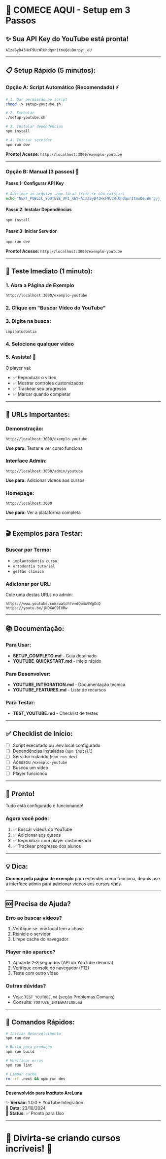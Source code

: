 # 🚀 COMECE AQUI - Setup em 3 Passos

## ✨ Sua API Key do YouTube está pronta!

```
AIzaSyD43HxF9UcWlUhdqxr1tmoQeuBnrpyj_eU
```

---

## 📋 Setup Rápido (5 minutos):

### Opção A: Script Automático (Recomendado) ⚡

```bash
# 1. Dar permissão ao script
chmod +x setup-youtube.sh

# 2. Executar
./setup-youtube.sh

# 3. Instalar dependências
npm install

# 4. Iniciar servidor
npm run dev
```

**Pronto! Acesse:** `http://localhost:3000/exemplo-youtube`

---

### Opção B: Manual (3 passos) 📝

#### Passo 1: Configurar API Key
```bash
# Adicione ao arquivo .env.local (crie se não existir)
echo "NEXT_PUBLIC_YOUTUBE_API_KEY=AIzaSyD43HxF9UcWlUhdqxr1tmoQeuBnrpyj_eU" >> .env.local
```

#### Passo 2: Instalar Dependências
```bash
npm install
```

#### Passo 3: Iniciar Servidor
```bash
npm run dev
```

**Pronto! Acesse:** `http://localhost:3000/exemplo-youtube`

---

## 🎯 Teste Imediato (1 minuto):

### 1. Abra a Página de Exemplo
```
http://localhost:3000/exemplo-youtube
```

### 2. Clique em "Buscar Vídeo do YouTube"

### 3. Digite na busca:
```
implantodontia
```

### 4. Selecione qualquer vídeo

### 5. Assista! 🎉

O player vai:
- ✅ Reproduzir o vídeo
- ✅ Mostrar controles customizados
- ✅ Trackear seu progresso
- ✅ Marcar quando completar

---

## 📍 URLs Importantes:

### Demonstração:
```
http://localhost:3000/exemplo-youtube
```
**Use para:** Testar e ver como funciona

### Interface Admin:
```
http://localhost:3000/admin/youtube
```
**Use para:** Adicionar vídeos aos cursos

### Homepage:
```
http://localhost:3000
```
**Use para:** Ver a plataforma completa

---

## 🎬 Exemplos para Testar:

### Buscar por Termo:
- `implantodontia curso`
- `ortodontia tutorial`
- `gestão clínica`

### Adicionar por URL:
Cole uma destas URLs no admin:
```
https://www.youtube.com/watch?v=dQw4w9WgXcQ
https://youtu.be/jNQXAC9IVRw
```

---

## 📚 Documentação:

### Para Usar:
- **SETUP_COMPLETO.md** - Guia detalhado
- **YOUTUBE_QUICKSTART.md** - Início rápido

### Para Desenvolver:
- **YOUTUBE_INTEGRATION.md** - Documentação técnica
- **YOUTUBE_FEATURES.md** - Lista de recursos

### Para Testar:
- **TEST_YOUTUBE.md** - Checklist de testes

---

## ✅ Checklist de Início:

- [ ] Script executado ou .env.local configurado
- [ ] Dependências instaladas (`npm install`)
- [ ] Servidor rodando (`npm run dev`)
- [ ] Acessou `/exemplo-youtube`
- [ ] Buscou um vídeo
- [ ] Player funcionou

---

## 🎉 Pronto!

Tudo está configurado e funcionando!

### Agora você pode:
1. ✅ Buscar vídeos do YouTube
2. ✅ Adicionar aos cursos
3. ✅ Reproduzir com player customizado
4. ✅ Trackear progresso dos alunos

---

## 💡 Dica:

**Comece pela página de exemplo** para entender como funciona, depois use a interface admin para adicionar vídeos aos cursos reais.

---

## 🆘 Precisa de Ajuda?

### Erro ao buscar vídeos?
1. Verifique se .env.local tem a chave
2. Reinicie o servidor
3. Limpe cache do navegador

### Player não aparece?
1. Aguarde 2-3 segundos (API do YouTube demora)
2. Verifique console do navegador (F12)
3. Teste com outro vídeo

### Outras dúvidas?
- Veja: `TEST_YOUTUBE.md` (seção Problemas Comuns)
- Consulte: `YOUTUBE_INTEGRATION.md`

---

## 🚀 Comandos Rápidos:

```bash
# Iniciar desenvolvimento
npm run dev

# Build para produção
npm run build

# Verificar erros
npm run lint

# Limpar cache
rm -rf .next && npm run dev
```

---

**Desenvolvido para Instituto AreLuna**

✨ **Versão:** 1.0.0 + YouTube Integration  
📅 **Data:** 23/10/2024  
🎯 **Status:** ✅ Pronto para Uso

---

# 🎊 Divirta-se criando cursos incríveis! 🎊

